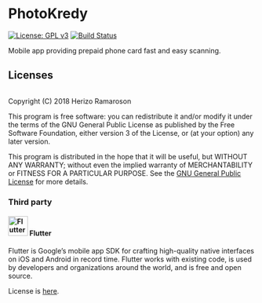 # PhotoKredy

[![License: GPL v3](https://img.shields.io/badge/License-GPL%20v3-blue.svg)](LICENSE)
[![Build Status](https://travis-ci.org/hramaroson/photokredy.svg?branch=master)](https://travis-ci.org/hramaroson/photokredy) 

Mobile app providing prepaid phone card fast and easy scanning.

## Licenses
<img src="https://gnu.org/graphics/gplv3-127x51.png" alt=""/>

Copyright (C) 2018 Herizo Ramaroson

This program is free software: you can redistribute it and/or modify
it under the terms of the GNU General Public License as published by
the Free Software Foundation, either version 3 of the License, or
(at your option) any later version.

This program is distributed in the hope that it will be useful,
but WITHOUT ANY WARRANTY; without even the implied warranty of 
MERCHANTABILITY or FITNESS FOR A PARTICULAR PURPOSE.  See the
[GNU General Public License](LICENSE) for more details.


### Third party
#### <img src="https://flutter.io/images/flutter-mark-square-100.png" alt="Flutter" width="40" height="40"/> Flutter

Flutter is Google’s mobile app SDK for crafting high-quality native interfaces on iOS and Android in record time. Flutter works with existing code, is used by developers and organizations around the world, and is free and open source. 

License is [here](https://github.com/flutter/flutter/blob/master/LICENSE). 
